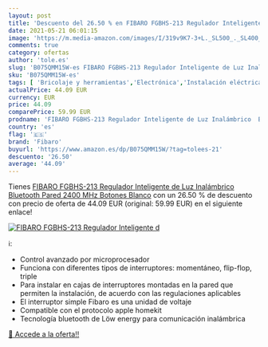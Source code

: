 ```yaml
---
layout: post
title: 'Descuento del 26.50 % en FIBARO FGBHS-213 Regulador Inteligente d'
date: 2021-05-21 06:01:15
image: 'https://m.media-amazon.com/images/I/319v9K7-3+L._SL500_._SL400_.jpg'
comments: true
category: ofertas
author: 'tole.es'
slug: 'B075QMM15W-es FIBARO FGBHS-213 Regulador Inteligente de Luz Inalámbrico...'
sku: 'B075QMM15W-es'
tags: [ 'Bricolaje y herramientas','Electrónica','Instalación eléctrica','Prevención y seguridad','Sensores y detectores de seguridad','bluetooth','fibaro', ]
actualPrice: 44.09 EUR
currency: EUR
price: 44.09
comparePrice: 59.99 EUR
prodname: 'FIBARO FGBHS-213 Regulador Inteligente de Luz Inalámbrico  Bluetooth  Pared  2400 MHz  Botones  Blanco'
country: 'es'
flag: '🇪🇸'
brand: 'Fibaro'
buyurl: 'https://www.amazon.es/dp/B075QMM15W/?tag=tolees-21'
descuento: '26.50'
average: '44.09'
---
```


Tienes [FIBARO FGBHS-213 Regulador Inteligente de Luz Inalámbrico  Bluetooth  Pared  2400 MHz  Botones  Blanco](https://www.amazon.es/dp/B075QMM15W/?tag=tolees-21) con un 26.50 % de descuento con precio de oferta de 44.09 EUR (original: 59.99 EUR) en el siguiente enlace!

[![FIBARO FGBHS-213 Regulador Inteligente d](https://m.media-amazon.com/images/I/319v9K7-3+L._SL500_._SL400_.jpg)](https://www.amazon.es/dp/B075QMM15W/?tag=tolees-21)

ℹ️:

- Control avanzado por microprocesador
- Funciona con diferentes tipos de interruptores: momentáneo, flip-flop, triple
- Para instalar en cajas de interruptores montadas en la pared que permiten la instalación, de acuerdo con las regulaciones aplicables
- El interruptor simple Fibaro es una unidad de voltaje
- Compatible con el protocolo apple homekit
- Tecnología bluetooth de Löw energy para comunicación inalámbrica

[🛒 Accede a la oferta!!](https://www.amazon.es/dp/B075QMM15W/?tag=tolees-21)
